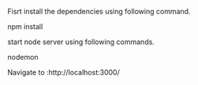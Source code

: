 Fisrt install the dependencies using following command. 

npm install 

start node server using following commands.

nodemon

Navigate to :http://localhost:3000/




